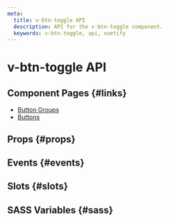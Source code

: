 ```yaml
---
meta:
  title: v-btn-toggle API
  description: API for the v-btn-toggle component.
  keywords: v-btn-toggle, api, vuetify
---
```


# v-btn-toggle API

<entry-ad />

## Component Pages {#links}

- [Button Groups](components/button-groups)
- [Buttons](components/buttons)

## Props {#props}

<api-section name="v-btn-toggle" section="props" />

## Events {#events}

<api-section name="v-btn-toggle" section="events" />

## Slots {#slots}

<api-section name="v-btn-toggle" section="slots" />

## SASS Variables {#sass}

<api-section name="v-btn-toggle" section="sass" />

<backmatter />
